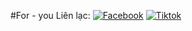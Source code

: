 #For - you
Liên lạc: 
[![Facebook](https://i.imgur.com/GRqy96ts.jpg)](https://www.facebook.com/trantien0209)
[![Tiktok](https://i.imgur.com/Nbfl1E7t.jpg)](https://www.tiktok.com/@trantienpy)

